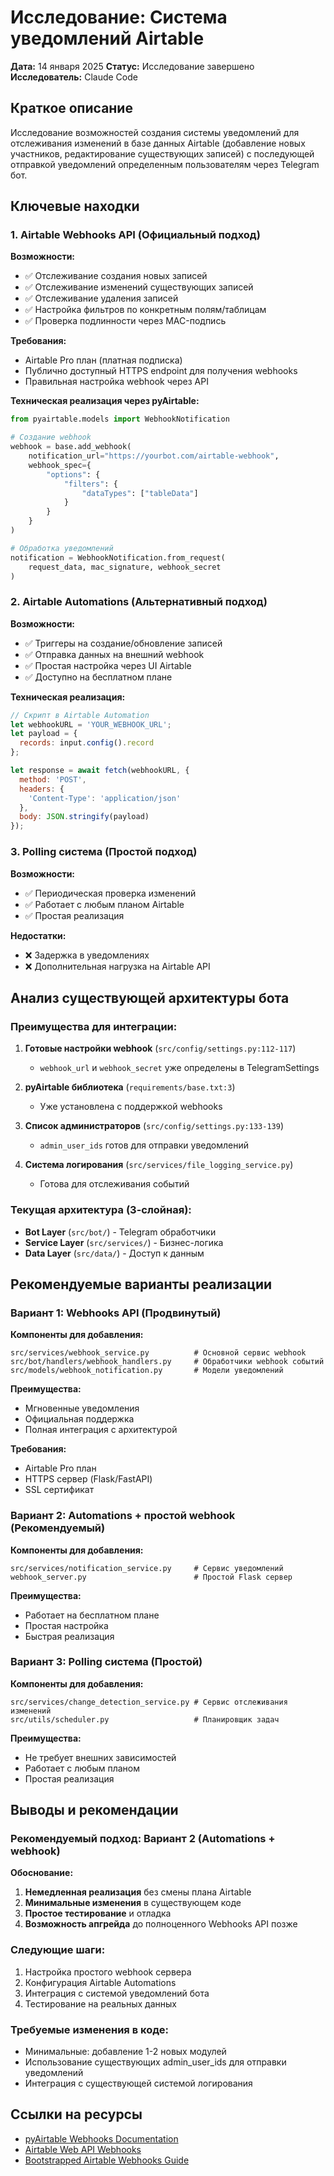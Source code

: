 # Исследование: Система уведомлений Airtable

**Дата:** 14 января 2025
**Статус:** Исследование завершено
**Исследователь:** Claude Code

## Краткое описание

Исследование возможностей создания системы уведомлений для отслеживания изменений в базе данных Airtable (добавление новых участников, редактирование существующих записей) с последующей отправкой уведомлений определенным пользователям через Telegram бот.

## Ключевые находки

### 1. Airtable Webhooks API (Официальный подход)

**Возможности:**
- ✅ Отслеживание создания новых записей
- ✅ Отслеживание изменений существующих записей
- ✅ Отслеживание удаления записей
- ✅ Настройка фильтров по конкретным полям/таблицам
- ✅ Проверка подлинности через MAC-подпись

**Требования:**
- Airtable Pro план (платная подписка)
- Публично доступный HTTPS endpoint для получения webhooks
- Правильная настройка webhook через API

**Техническая реализация через pyAirtable:**
```python
from pyairtable.models import WebhookNotification

# Создание webhook
webhook = base.add_webhook(
    notification_url="https://yourbot.com/airtable-webhook",
    webhook_spec={
        "options": {
            "filters": {
                "dataTypes": ["tableData"]
            }
        }
    }
)

# Обработка уведомлений
notification = WebhookNotification.from_request(
    request_data, mac_signature, webhook_secret
)
```

### 2. Airtable Automations (Альтернативный подход)

**Возможности:**
- ✅ Триггеры на создание/обновление записей
- ✅ Отправка данных на внешний webhook
- ✅ Простая настройка через UI Airtable
- ✅ Доступно на бесплатном плане

**Техническая реализация:**
```javascript
// Скрипт в Airtable Automation
let webhookURL = 'YOUR_WEBHOOK_URL';
let payload = {
  records: input.config().record
};

let response = await fetch(webhookURL, {
  method: 'POST',
  headers: {
    'Content-Type': 'application/json'
  },
  body: JSON.stringify(payload)
});
```

### 3. Polling система (Простой подход)

**Возможности:**
- ✅ Периодическая проверка изменений
- ✅ Работает с любым планом Airtable
- ✅ Простая реализация

**Недостатки:**
- ❌ Задержка в уведомлениях
- ❌ Дополнительная нагрузка на Airtable API

## Анализ существующей архитектуры бота

### Преимущества для интеграции:

1. **Готовые настройки webhook** (`src/config/settings.py:112-117`)
   - `webhook_url` и `webhook_secret` уже определены в TelegramSettings

2. **pyAirtable библиотека** (`requirements/base.txt:3`)
   - Уже установлена с поддержкой webhooks

3. **Список администраторов** (`src/config/settings.py:133-139`)
   - `admin_user_ids` готов для отправки уведомлений

4. **Система логирования** (`src/services/file_logging_service.py`)
   - Готова для отслеживания событий

### Текущая архитектура (3-слойная):
- **Bot Layer** (`src/bot/`) - Telegram обработчики
- **Service Layer** (`src/services/`) - Бизнес-логика
- **Data Layer** (`src/data/`) - Доступ к данным

## Рекомендуемые варианты реализации

### Вариант 1: Webhooks API (Продвинутый)

**Компоненты для добавления:**
```
src/services/webhook_service.py          # Основной сервис webhook
src/bot/handlers/webhook_handlers.py     # Обработчики webhook событий
src/models/webhook_notification.py       # Модели уведомлений
```

**Преимущества:**
- Мгновенные уведомления
- Официальная поддержка
- Полная интеграция с архитектурой

**Требования:**
- Airtable Pro план
- HTTPS сервер (Flask/FastAPI)
- SSL сертификат

### Вариант 2: Automations + простой webhook (Рекомендуемый)

**Компоненты для добавления:**
```
src/services/notification_service.py     # Сервис уведомлений
webhook_server.py                        # Простой Flask сервер
```

**Преимущества:**
- Работает на бесплатном плане
- Простая настройка
- Быстрая реализация

### Вариант 3: Polling система (Простой)

**Компоненты для добавления:**
```
src/services/change_detection_service.py # Сервис отслеживания изменений
src/utils/scheduler.py                   # Планировщик задач
```

**Преимущества:**
- Не требует внешних зависимостей
- Работает с любым планом
- Простая реализация

## Выводы и рекомендации

### Рекомендуемый подход: Вариант 2 (Automations + webhook)

**Обоснование:**
1. **Немедленная реализация** без смены плана Airtable
2. **Минимальные изменения** в существующем коде
3. **Простое тестирование** и отладка
4. **Возможность апгрейда** до полноценного Webhooks API позже

### Следующие шаги:
1. Настройка простого webhook сервера
2. Конфигурация Airtable Automations
3. Интеграция с системой уведомлений бота
4. Тестирование на реальных данных

### Требуемые изменения в коде:
- Минимальные: добавление 1-2 новых модулей
- Использование существующих admin_user_ids для отправки уведомлений
- Интеграция с существующей системой логирования

## Ссылки на ресурсы

- [pyAirtable Webhooks Documentation](https://pyairtable.readthedocs.io/en/stable/webhooks.html)
- [Airtable Web API Webhooks](https://airtable.com/developers/web/api/webhooks-overview)
- [Bootstrapped Airtable Webhooks Guide](https://bootstrapped.app/guide/how-to-set-up-webhooks-with-airtable-for-real-time-updates)